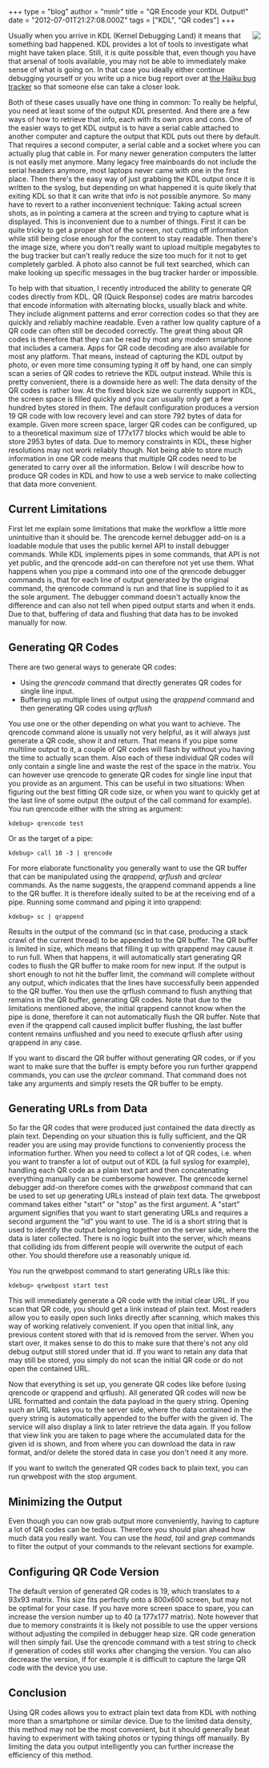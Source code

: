 +++
type = "blog"
author = "mmlr"
title = "QR Encode your KDL Output!"
date = "2012-07-01T21:27:08.000Z"
tags = ["KDL", "QR codes"]
+++

<img src="/files/qrencode.png" align="right" />
<p>Usually when you arrive in KDL (Kernel Debugging Land) it means that something bad happened. KDL provides a lot of tools to investigate what might have taken place. Still, it is quite possible that, even though you have that arsenal of tools available, you may not be able to immediately make sense of what is going on. In that case you ideally either continue debugging yourself or you write up a nice bug report over at <a href="https://dev.haiku-os.org/">the Haiku bug tracker</a> so that someone else can take a closer look.</p>
<!--more-->
<p>Both of these cases usually have one thing in common: To really be helpful, you need at least some of the output KDL presented. And there are a few ways of how to retrieve that info, each with its own pros and cons. One of the easier ways to get KDL output is to have a serial cable attached to another computer and capture the output that KDL puts out there by default. That requires a second computer, a serial cable and a socket where you can actually plug that cable in. For many newer generation computers the latter is not easily met anymore. Many legacy free mainboards do not include the serial headers anymore, most laptops never came with one in the first place. Then there's the easy way of just grabbing the KDL output once it is written to the syslog, but depending on what happened it is quite likely that exiting KDL so that it can write that info is not possible anymore. So many have to revert to a rather inconvenient technique: Taking actual screen shots, as in pointing a camera at the screen and trying to capture what is displayed. This is inconvenient due to a number of things. First it can be quite tricky to get a proper shot of the screen, not cutting off information while still being close enough for the content to stay readable. Then there's the image size, where you don't really want to upload multiple megabytes to the bug tracker but can't really reduce the size too much for it not to get completely garbled. A photo also cannot be full text searched, which can make looking up specific messages in the bug tracker harder or impossible.</p>

<p>To help with that situation, I recently introduced the ability to generate QR codes directly from KDL. QR (Quick Response) codes are matrix barcodes that encode information with alternating blocks, usually black and white. They include alignment patterns and error correction codes so that they are quickly and reliably machine readable. Even a rather low quality capture of a QR code can often still be decoded correctly. The great thing about QR codes is therefore that they can be read by most any modern smartphone that includes a camera. Apps for QR code decoding are also available for most any platform. That means, instead of capturing the KDL output by photo, or even more time consuming typing it off by hand, one can simply scan a series of QR codes to retrieve the KDL output instead. While this is pretty convenient, there is a downside here as well: The data density of the QR codes is rather low. At the fixed block size we currently support in KDL, the screen space is filled quickly and you can usually only get a few hundred bytes stored in them. The default configuration produces a version 19 QR code with low recovery level and can store 792 bytes of data for example. Given more screen space, larger QR codes can be configured, up to a theoretical maximum size of 177x177 blocks which would be able to store 2953 bytes of data. Due to memory constraints in KDL, these higher resolutions may not work reliably though. Not being able to store much information in one QR code means that multiple QR codes need to be generated to carry over all the information. Below I will describe how to produce QR codes in KDL and how to use a web service to make collecting that data more convenient.</p>

<h2><b>Current Limitations</b></h2>
<p>First let me explain some limitations that make the workflow a little more unintuitive than it should be. The qrencode kernel debugger add-on is a loadable module that uses the public kernel API to install debugger commands. While KDL implements pipes in some commands, that API is not yet public, and the qrencode add-on can therefore not yet use them. What happens when you pipe a command into one of the qrencode debugger commands is, that for each line of output generated by the original command, the qrencode command is run and that line is supplied to it as the sole argument. The debugger command doesn't actually know the difference and can also not tell when piped output starts and when it ends. Due to that, buffering of data and flushing that data has to be invoked manually for now.</p>

<h2><b>Generating QR Codes</b></h2>
<p>There are two general ways to generate QR codes:
<ul>
 <li>Using the <em>qrencode</em> command that directly generates QR codes for single line input.</li>
 <li>Buffering up multiple lines of output using the <em>qrappend</em> command and then generating QR codes using <em>qrflush</em></li>
</ul>
You use one or the other depending on what you want to achieve. The qrencode command alone is usually not very helpful, as it will always just generate a QR code, show it and return. That means if you pipe some multiline output to it, a couple of QR codes will flash by without you having the time to actually scan them. Also each of these individual QR codes will only contain a single line and waste the rest of the space in the matrix. You can however use qrencode to generate QR codes for single line input that you provide as an argument. This can be useful in two situations: When figuring out the best fitting QR code size, or when you want to quickly get at the last line of some output (the output of the call command for example). You run qrencode either with the string as argument:</p>
<code>kdebug> qrencode test</code>
<p>Or as the target of a pipe:</p>
<code>kdebug> call 10 -3 | qrencode</code>

<p>For more elaborate functionality you generally want to use the QR buffer that can be manipulated using the <em>qrappend</em>, <em>qrflush</em> and <em>qrclear</em> commands. As the name suggests, the qrappend command appends a line to the QR buffer. It is therefore ideally suited to be at the receiving end of a pipe. Running some command and piping it into qrappend:</p>
<code>kdebug> sc | qrappend</code>
<p>Results in the output of the command (sc in that case, producing a stack crawl of the current thread) to be appended to the QR buffer. The QR buffer is limited in size, which means that filling it up with qrappend may cause it to run full. When that happens, it will automatically start generating QR codes to flush the QR buffer to make room for new input. If the output is short enough to not hit the buffer limit, the command will complete without any output, which indicates that the lines have successfully been appended to the QR buffer. You then use the qrflush command to flush anything that remains in the QR buffer, generating QR codes. Note that due to the limitations mentioned above, the initial qrappend cannot know when the pipe is done, therefore it can not automatically flush the QR buffer. Note that even if the qrappend call caused implicit buffer flushing, the last buffer content remains unflushed and you need to execute qrflush after using qrappend in any case.</p>

<p>If you want to discard the QR buffer without generating QR codes, or if you want to make sure that the buffer is empty before you run further qrappend commands, you can use the <em>qrclear</em> command. That command does not take any arguments and simply resets the QR buffer to be empty.</p>

<h2><b>Generating URLs from Data</b></h2>
<p>So far the QR codes that were produced just contained the data directly as plain text. Depending on your situation this is fully sufficient, and the QR reader you are using may provide functions to conveniently process the information further. When you need to collect a lot of QR codes, i.e. when you want to transfer a lot of output out of KDL (a full syslog for example), handling each QR code as a plain text part and then concatenating everything manually can be cumbersome however. The qrencode kernel debugger add-on therefore comes with the <em>qrwebpost</em> command that can be used to set up generating URLs instead of plain text data. The qrwebpost command takes either "start" or "stop" as the first argument. A "start" argument signifies that you want to start generating URLs and requires a second argument the "id" you want to use. The id is a short string that is used to identify the output belonging together on the server side, where the data is later collected. There is no logic built into the server, which means that colliding ids from different people will overwrite the output of each other. You should therefore use a reasonably unique id.</p>

<p>You run the qrwebpost command to start generating URLs like this:</p>
<code>kdebug> qrwebpost start test</code>
<p>This will immediately generate a QR code with the initial clear URL. If you scan that QR code, you should get a link instead of plain text. Most readers allow you to easily open such links directly after scanning, which makes this way of working relatively convenient. If you open that initial link, any previous content stored with that id is removed from the server. When you start over, it makes sense to do this to make sure that there's not any old debug output still stored under that id. If you want to retain any data that may still be stored, you simply do not scan the initial QR code or do not open the contained URL.</p>

<p>Now that everything is set up, you generate QR codes like before (using qrencode or qrappend and qrflush). All generated QR codes will now be URL formatted and contain the data payload in the query string. Opening such an URL takes you to the server side, where the data contained in the query string is automatically appended to the buffer with the given id. The service will also display a link to later retrieve the data again. If you follow that view link you are taken to page where the accumulated data for the given id is shown, and from where you can download the data in raw format, and/or delete the stored data in case you don't need it any more.</p>

<p>If you want to switch the generated QR codes back to plain text, you can run qrwebpost with the stop argument.</p>

<h2><b>Minimizing the Output</b></h2>
<p>Even though you can now grab output more conveniently, having to capture a lot of QR codes can be tedious. Therefore you should plan ahead how much data you really want. You can use the <em>head</em>, <em>tail</em> and <em>grep</em> commands to filter the output of your commands to the relevant sections for example.</p>

<h2><b>Configuring QR Code Version</b></h2>
<p>The default version of generated QR codes is 19, which translates to a 93x93 matrix. This size fits perfectly onto a 800x600 screen, but may not be optimal for your case. If you have more screen space to spare, you can increase the version number up to 40 (a 177x177 matrix). Note however that due to memory constraints it is likely not possible to use the upper versions without adjusting the compiled in debugger heap size. QR code generation will then simply fail. Use the qrencode command with a test string to check if generation of codes still works after changing the version. You can also decrease the version, if for example it is difficult to capture the large QR code with the device you use.</p>

<h2><b>Conclusion</b></h2>
<p>Using QR codes allows you to extract plain text data from KDL with nothing more than a smartphone or similar device. Due to the limited data density, this method may not be the most convenient, but it should generally beat having to experiment with taking photos or typing things off manually. By limiting the data you output intelligently you can further increase the efficiency of this method.</p>